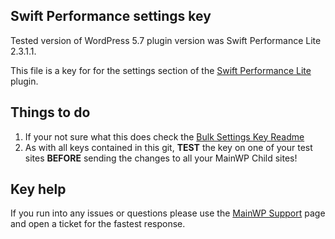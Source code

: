 ## Swift Performance settings key

Tested version of WordPress 5.7 plugin version was Swift Performance Lite 2.3.1.1.

This file is a key for for the settings section of the [Swift Performance Lite](https://wordpress.org/plugins/swift-performance-lite/) plugin. 

## Things to do

1. If your not sure what this does check the [Bulk Settings Key Readme](https://github.com/mainwp/Bulk-Setting-Manager-Keys/blob/master/README.md)
2. As with all keys contained in this git, **TEST** the key on one of your test sites **BEFORE** sending the changes to all your MainWP Child sites!

## Key help

If you run into any issues or questions please use the [MainWP Support](https://mainwp.com/support/) page and open a ticket for the fastest response.
